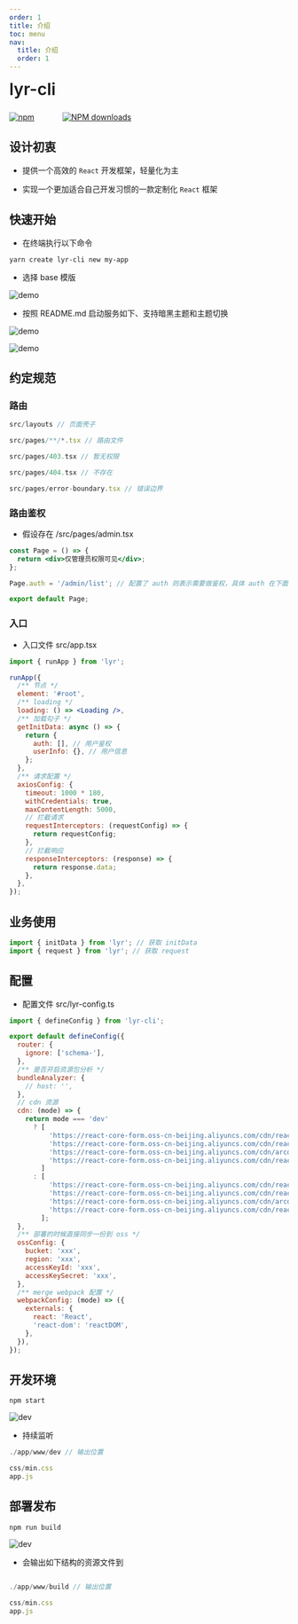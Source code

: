 ```yaml
---
order: 1
title: 介绍
toc: menu
nav:
  title: 介绍
  order: 1
---
```


<div style="display:flex;align-items:center;margin-bottom:24px">
  <span style="font-size:30px;font-weight:600;display:inline-block;">lyr-cli</span>
</div>
<p style="display:flex;justify-content:space-between;width:220px">
  <a href="https://npmmirror.com/package/lyr-cli">
    <img alt="npm" src="http://center.yunliang.cloud/npm/version?package=lyr-cli">
  </a>
  <a href="https://npmmirror.com/package/lyr-cli">
    <img alt="NPM downloads" src="http://center.yunliang.cloud/npm/downloads?package=lyr-cli">
  </a>
</p>

## 设计初衷

- 提供一个高效的 `React` 开发框架，轻量化为主

- 实现一个更加适合自己开发习惯的一款定制化 `React` 框架

## 快速开始

- 在终端执行以下命令

```shell
yarn create lyr-cli new my-app
```

- 选择 base 模版

![demo](http://react-core-form.oss-cn-beijing.aliyuncs.com/assets/base1.png)


- 按照 README.md 启动服务如下、支持暗黑主题和主题切换

![demo](http://react-core-form.oss-cn-beijing.aliyuncs.com/assets/base2.png)

![demo](http://react-core-form.oss-cn-beijing.aliyuncs.com/assets/base3.png)

## 约定规范

### 路由

```jsx | pure
src/layouts // 页面壳子

src/pages/**/*.tsx // 路由文件

src/pages/403.tsx // 暂无权限

src/pages/404.tsx // 不存在

src/pages/error-boundary.tsx // 错误边界
```

### 路由鉴权

- 假设存在 /src/pages/admin.tsx

```jsx | pure
const Page = () => {
  return <div>仅管理员权限可见</div>;
};

Page.auth = '/admin/list'; // 配置了 auth 则表示需要做鉴权，具体 auth 在下面的 getInitData 方法中返回

export default Page;
```

### 入口

- 入口文件 src/app.tsx

```jsx | pure
import { runApp } from 'lyr';

runApp({
  /** 节点 */
  element: '#root',
  /** loading */
  loading: () => <Loading />,
  /** 加载勾子 */
  getInitData: async () => {
    return {
      auth: [], // 用户鉴权
      userInfo: {}, // 用户信息
    };
  },
  /** 请求配置 */
  axiosConfig: {
    timeout: 1000 * 180,
    withCredentials: true,
    maxContentLength: 5000,
    // 拦截请求
    requestInterceptors: (requestConfig) => {
      return requestConfig;
    },
    // 拦截响应
    responseInterceptors: (response) => {
      return response.data;
    },
  },
});
```

## 业务使用

```jsx | pure
import { initData } from 'lyr'; // 获取 initData
import { request } from 'lyr'; // 获取 request
```

## 配置

- 配置文件 src/lyr-config.ts

```jsx | pure
import { defineConfig } from 'lyr-cli';

export default defineConfig({
  router: {
    ignore: ['schema-'],
  },
  /** 是否开启资源包分析 */
  bundleAnalyzer: {
    // host: '',
  },
  // cdn 资源
  cdn: (mode) => {
    return mode === 'dev'
      ? [
          'https://react-core-form.oss-cn-beijing.aliyuncs.com/cdn/react.development.min.js',
          'https://react-core-form.oss-cn-beijing.aliyuncs.com/cdn/react-dom.development.min.js',
          'https://react-core-form.oss-cn-beijing.aliyuncs.com/cdn/arco.min.css',
          'https://react-core-form.oss-cn-beijing.aliyuncs.com/cdn/react-core-form.min.css',
        ]
      : [
          'https://react-core-form.oss-cn-beijing.aliyuncs.com/cdn/react.production.min.js',
          'https://react-core-form.oss-cn-beijing.aliyuncs.com/cdn/react-dom.production.min.js',
          'https://react-core-form.oss-cn-beijing.aliyuncs.com/cdn/arco.min.css',
          'https://react-core-form.oss-cn-beijing.aliyuncs.com/cdn/react-core-form.min.css',
        ];
  },
  /** 部署的时候直接同步一份到 oss */
  ossConfig: {
    bucket: 'xxx',
    region: 'xxx',
    accessKeyId: 'xxx',
    accessKeySecret: 'xxx',
  },
  /** merge webpack 配置 */
  webpackConfig: (mode) => ({
    externals: {
      react: 'React',
      'react-dom': 'reactDOM',
    },
  }),
});
```

## 开发环境

```shell
npm start
```

![dev](http://react-core-form.oss-cn-beijing.aliyuncs.com/assets/dev.png)

- 持续监听

```jsx | pure
./app/www/dev // 输出位置

css/min.css
app.js
```

## 部署发布

```shell
npm run build
```

![dev](http://react-core-form.oss-cn-beijing.aliyuncs.com/assets/build.png)

- 会输出如下结构的资源文件到

```jsx | pure

./app/www/build // 输出位置

css/min.css
app.js
```
